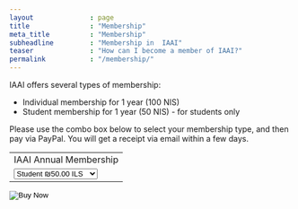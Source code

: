 ```yaml
---
layout              : page
title               : "Membership"
meta_title          : "Membership"
subheadline         : "Membership in  IAAI"
teaser              : "How can I become a member of IAAI?"
permalink           : "/membership/"
---
```


IAAI offers several types of membership:

* Individual membership for 1 year (100 NIS)
* Student membership for 1 year (50 NIS) - for students only

 

Please use the combo box below to select your membership type, and then pay via PayPal.
You will get a receipt via email within a few days.


<form action="https://www.paypal.com/cgi-bin/webscr" method="post" target="_top">
<input type="hidden" name="cmd" value="_s-xclick" />
<input type="hidden" name="hosted_button_id" value="XVMUM76VBJEYA" />
<table>
<tr>
<td>
<input type="hidden" name="on0" value="IAAI Annual Membership"/>
IAAI Annual Membership
</td>
</tr>
<tr>
<td>
<select name="os0">
<option value="Student">
Student ₪50.00 ILS
</option>
<option value="Regular">
Regular ₪100.00 ILS
</option>
</select>
</td>
</tr>
</table>
<input type="hidden" name="currency_code" value="ILS" />
<input type="image" src="https://www.paypalobjects.com/en_US/i/btn/btn_buynowCC_LG.gif" border="0" name="submit" title="PayPal - The safer, easier way to pay online!" alt="Buy Now" />
</form>

